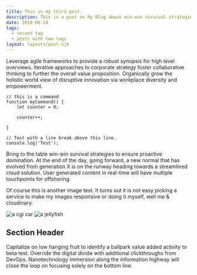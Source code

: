 ```yaml
---
title: This is my third post.
description: This is a post on My Blog about win-win survival strategies.
date: 2018-08-24
tags:
  - second tag
  - posts with two tags
layout: layouts/post.njk
---
```

Leverage agile frameworks to provide a robust synopsis for high level overviews. Iterative approaches to corporate strategy foster collaborative thinking to further the overall value proposition. Organically grow the holistic world view of disruptive innovation via workplace diversity and empowerment.

``` js/2/4
// this is a command
function myCommand() {
	let counter = 0;

	counter++;

}

// Test with a line break above this line.
console.log('Test');
```

Bring to the table win-win survival strategies to ensure proactive domination. At the end of the day, going forward, a new normal that has evolved from generation X is on the runway heading towards a streamlined cloud solution. User generated content in real-time will have multiple touchpoints for offshoring.

Of course this is another image test. It turns out it is not easy picking a service to make my images responsive or doing it myself, well me & cloudinary.

<img data-src="https://res.cloudinary.com/paulportfolio/image/upload/f_auto,q_auto,c_fill/c_scale,w_auto:breakpoints_200_1920_30_15/cgi-car-low.jpg" alt="a cgi car" class="cld-responsive">

<img data-src="https://res.cloudinary.com/paulportfolio/image/upload/f_auto,q_auto,c_fill/c_scale,w_auto:breakpoints_200_1920_30_15/jelly-fish2-b.jpg" alt="a jellyfish" class="cld-responsive">

## Section Header

Capitalize on low hanging fruit to identify a ballpark value added activity to beta test. Override the digital divide with additional clickthroughs from DevOps. Nanotechnology immersion along the information highway will close the loop on focusing solely on the bottom line.





